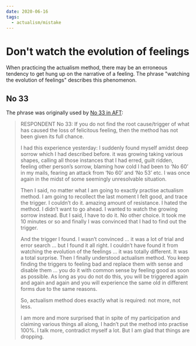 ```yaml
---
date: 2020-06-16
tags: 
  - actualism/mistake
---
```


# Don't watch the evolution of feelings

When practicing the actualism method, there may be an erroneous tendency to get hung up on the narrative of a feeling. The phrase "watching the evolution of feelings" describes this phenomenon.

## No 33

The phrase was originally used by [No 33 in AFT](http://www.actualfreedom.com.au/sundry/commonobjections/CRO30a.htm):

> RESPONDENT No 33: If you do not find the root cause/trigger of what has caused the loss of felicitous feeling, then the method has not been given its full chance.
>
>I had this experience yesterday: I suddenly found myself amidst deep sorrow which I had described before. it was growing taking various shapes, calling all those instances that I had erred, guilt ridden, feeling other person’s sorrow, blaming how cold I had been to ‘No 60’ in my mails, fearing an attack from ‘No 60’ and ‘No 53’ etc. I was once again in the midst of some seemingly unresolvable situation.
>
>Then I said, no matter what I am going to exactly practise actualism method. I am going to recollect the last moment I felt good, and trace the trigger. I couldn’t do it. amazing amount of resistance. I hated the method. I didn’t want to go ahead. I wanted to watch the growing sorrow instead. But I said, I have to do it. No other choice. It took me 10 minutes or so and finally I was convinced that I had to find out the trigger.
>
>And the trigger I found. I wasn’t convinced ... it was a lot of trial and error search ... but I found it all right. I couldn’t have found it from watching the evolution of the feelings ... it was totally different. It was a total surprise. Then I finally understood actualism method. You keep finding the triggers to feeling bad and replace them with sense and disable them ... you do it with common sense by feeling good as soon as possible. As long as you do not do this, you will be triggered again and again and again and you will experience the same old in different forms due to the same reasons.
>
> So, actualism method does exactly what is required: not more, not less.
>
>I am more and more surprised that in spite of my participation and claiming various things all along, I hadn’t put the method into practise 100%. I talk more, contradict myself a lot. But I am glad that things are dropping.
